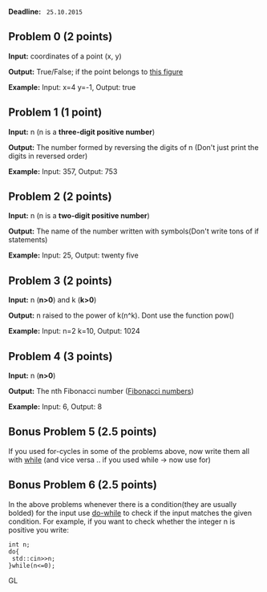 **Deadline:** ` 25.10.2015`

## Problem 0 (2 points)

**Input:** coordinates of a point (x, y)

**Output:** True/False; if the point belongs to [this figure](https://i.gyazo.com/cfb7ca1c9e1f72e4acfebc99c4160b27.png)

**Example:** Input: x=4 y=-1, Output: true

## Problem 1 (1 point)

**Input:** n (n is a **three-digit positive number**)

**Output:** The number formed by reversing the digits of n (Don't just print the digits in reversed order)

**Example:** Input: 357, Output: 753

## Problem 2 (2 points)

**Input:** n (n is a **two-digit positive number**)

**Output:** The name of the number written with symbols(Don't write tons of if statements)

**Example:** Input: 25, Output: twenty five

## Problem 3 (2 points)

**Input:** n (**n>0**) and k (**k>0**)

**Output:** n raised to the power of k(n^k). Dont use the function pow()

**Example:** Input: n=2 k=10, Output: 1024

## Problem 4 (3 points)

**Input:** n (**n>0**)

**Output:** The nth Fibonacci number ([Fibonacci numbers](https://bg.wikipedia.org/wiki/%D0%A7%D0%B8%D1%81%D0%BB%D0%B0_%D0%BD%D0%B0_%D0%A4%D0%B8%D0%B1%D0%BE%D0%BD%D0%B0%D1%87%D0%B8))

**Example:** Input: 6, Output: 8

## Bonus Problem 5 (2.5 points)
If you used for-cycles in some of the problems above, now write them all with [while](http://www.tutorialspoint.com/cplusplus/cpp_while_loop.htm) (and vice versa .. if you used while -> now use for)

## Bonus Problem 6 (2.5 points)
In the above problems whenever there is a condition(they are usually bolded) for the input use [do-while](http://www.tutorialspoint.com/cplusplus/cpp_do_while_loop.htm) to check if the input matches the given condition. 
For example, if you want to check whether the integer n is positive you write:
```  
int n;  
do{  
 std::cin>>n;  
}while(n<=0);  
```
GL
